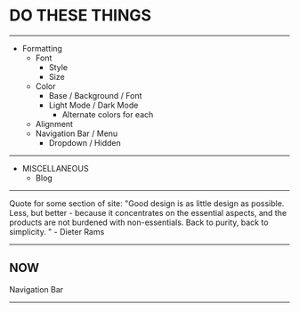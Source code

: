 # DO THESE THINGS

---

- Formatting
  - Font
    - Style
    - Size
  - Color
    - Base / Background / Font
    - Light Mode / Dark Mode
      - Alternate colors for each
  - Alignment
  - Navigation Bar / Menu
    - Dropdown / Hidden

---

- MISCELLANEOUS
  - Blog

---

Quote for some section of site: "Good design is as little design as possible. Less, but better - because it concentrates on the essential aspects, and the products are not burdened with non-essentials. Back to purity, back to simplicity. " - Dieter Rams

---

## NOW

Navigation Bar

---

